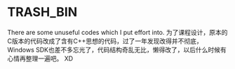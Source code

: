 # TRASH_BIN
There are some unuseful codes which I put effort into.
为了课程设计，原本的C版本的代码改成了含有C++思想的代码，过了一年发现改得并不彻底，Windows SDK也差不多忘光了，代码结构奇乱无比，懒得改了，以后什么时候有心情再整理一遍吧。
XD